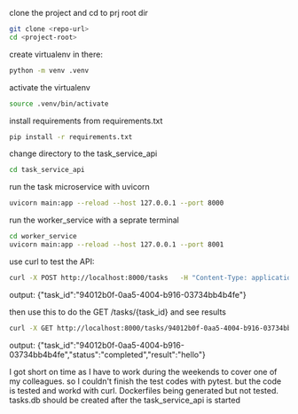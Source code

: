 clone the project and cd to prj root dir

```bash
git clone <repo-url>
cd <project-root>
```
create virtualenv in there:
```bash
python -m venv .venv
```
activate the virtualenv
```bash
source .venv/bin/activate
```

install requirements from requirements.txt
```bash
pip install -r requirements.txt
```

change directory to the task_service_api
```bash
cd task_service_api
```

run the task microservice with uvicorn
```bash
uvicorn main:app --reload --host 127.0.0.1 --port 8000
```

run the worker_service with a seprate terminal
```bash
cd worker_service
uvicorn main:app --reload --host 127.0.0.1 --port 8001
```

use curl to test the API:
```bash
curl -X POST http://localhost:8000/tasks   -H "Content-Type: application/json"   -d '{"task_type": "echo", "payload": "hello"}'
```

output:
{"task_id":"94012b0f-0aa5-4004-b916-03734bb4b4fe"}

then use this to do the GET /tasks/{task_id} and see results
```bash
curl -X GET http://localhost:8000/tasks/94012b0f-0aa5-4004-b916-03734bb4b4fe
```
output:
{"task_id":"94012b0f-0aa5-4004-b916-03734bb4b4fe","status":"completed","result":"hello"}

 I got short on time as I have to work during the weekends to cover one of my colleagues.
 so I couldn't finish the test codes with pytest.
 but the code is tested and workd with curl.
 Dockerfiles being generated but not tested.
 tasks.db should be created after the task_service_api is started